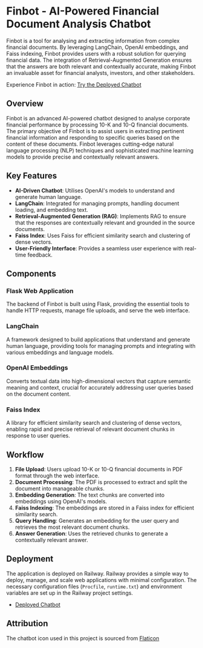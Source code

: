 # Finbot - AI-Powered Financial Document Analysis Chatbot

Finbot is a tool for analysing and extracting information from complex financial documents. By leveraging LangChain, OpenAI embeddings, and Faiss indexing, Finbot provides users with a robust solution for querying financial data. The integration of Retrieval-Augmented Generation ensures that the answers are both relevant and contextually accurate, making Finbot an invaluable asset for financial analysts, investors, and other stakeholders.

Experience Finbot in action: [Try the Deployed Chatbot](https://web-production-318a.up.railway.app/)

## Overview
Finbot is an advanced AI-powered chatbot designed to analyse corporate financial performance by processing 10-K and 10-Q financial documents. The primary objective of Finbot is to assist users in extracting pertinent financial information and responding to specific queries based on the content of these documents. Finbot leverages cutting-edge natural language processing (NLP) techniques and sophisticated machine learning models to provide precise and contextually relevant answers.

## Key Features
- **AI-Driven Chatbot**: Utilises OpenAI's models to understand and generate human language.
- **LangChain**: Integrated for managing prompts, handling document loading, and embedding text.
- **Retrieval-Augmented Generation (RAG)**: Implements RAG to ensure that the responses are contextually relevant and grounded in the source documents.
- **Faiss Index**: Uses Faiss for efficient similarity search and clustering of dense vectors.
- **User-Friendly Interface**: Provides a seamless user experience with real-time feedback.

## Components

### Flask Web Application
The backend of Finbot is built using Flask, providing the essential tools to handle HTTP requests, manage file uploads, and serve the web interface.

### LangChain
A framework designed to build applications that understand and generate human language, providing tools for managing prompts and integrating with various embeddings and language models.

### OpenAI Embeddings
Converts textual data into high-dimensional vectors that capture semantic meaning and context, crucial for accurately addressing user queries based on the document content.

### Faiss Index
A library for efficient similarity search and clustering of dense vectors, enabling rapid and precise retrieval of relevant document chunks in response to user queries.

## Workflow

1. **File Upload**: Users upload 10-K or 10-Q financial documents in PDF format through the web interface.
2. **Document Processing**: The PDF is processed to extract and split the document into manageable chunks.
3. **Embedding Generation**: The text chunks are converted into embeddings using OpenAI's models.
4. **Faiss Indexing**: The embeddings are stored in a Faiss index for efficient similarity search.
5. **Query Handling**: Generates an embedding for the user query and retrieves the most relevant document chunks.
6. **Answer Generation**: Uses the retrieved chunks to generate a contextually relevant answer.

## Deployment

The application is deployed on Railway. Railway provides a simple way to deploy, manage, and scale web applications with minimal configuration. The necessary configuration files (`Procfile`, `runtime.txt`) and environment variables are set up in the Railway project settings.

- [Deployed Chatbot](https://web-production-318a.up.railway.app/)

## Attribution

The chatbot icon used in this project is sourced from [Flaticon](https://www.flaticon.com/free-icons/chatbot)




